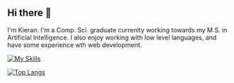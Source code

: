 ## Hi there 👋

I'm Kieran. I'm a Comp. Sci. graduate currenlty working towards my M.S. in Artificial Intelligence. I also enjoy working with low level languages, and have some experience wth web development.

[![My Skills](https://skillicons.dev/icons?i=nix,linux,neovim,bash,python,r,mysql,rust,cpp,java,react,html,css,js&perline=7)](https://skillicons.dev)

[![Top Langs](https://github-readme-stats.vercel.app/api/top-langs/?username=kogara13&layout=compact&bg_color=00000000&border_color=00000000&text_color=fff)](https://github.com/kogara13/github-readme-stats)
<!--
**Kogara13/kogara13** is a ✨ _special_ ✨ repository because its `README.md` (this file) appears on your GitHub profile.

Here are some ideas to get you started:

- 🔭 I’m currently working on ...
- 🌱 I’m currently learning ...
- 👯 I’m looking to collaborate on ...
- 🤔 I’m looking for help with ...
- 💬 Ask me about ...
- 📫 How to reach me: ...
- 😄 Pronouns: ...
- ⚡ Fun fact: ...
-->
